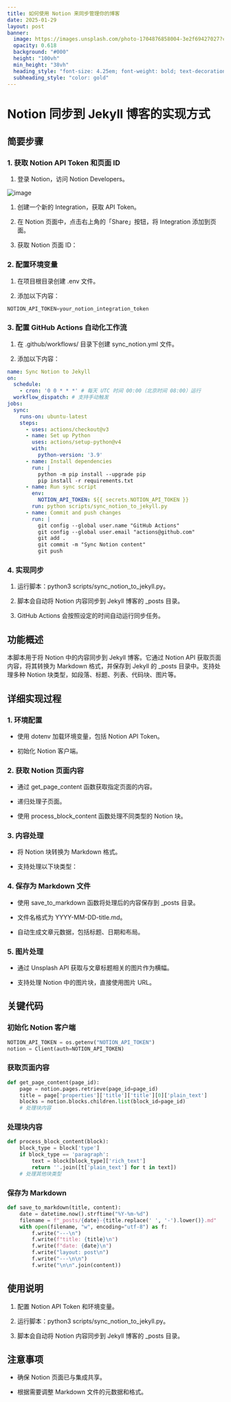 ```yaml
---
title: 如何使用 Notion 来同步管理你的博客
date: 2025-01-29
layout: post
banner:
  image: https://images.unsplash.com/photo-1704876858004-3e2f69427027?crop=entropy&cs=tinysrgb&fit=max&fm=jpg&ixid=M3w2OTIwMzJ8MHwxfHJhbmRvbXx8fHx8fHx8fDE3MzgxNzUxNDh8&ixlib=rb-4.0.3&q=80&w=1080
  opacity: 0.618
  background: "#000"
  height: "100vh"
  min_height: "38vh"
  heading_style: "font-size: 4.25em; font-weight: bold; text-decoration: underline"
  subheading_style: "color: gold"
---
```


# Notion 同步到 Jekyll 博客的实现方式

## 简要步骤

### 1. 获取 Notion API Token 和页面 ID

1. 登录 Notion，访问 Notion Developers。

![image](https://prod-files-secure.s3.us-west-2.amazonaws.com/a7a0cc5a-89b9-4cda-8686-1fba0ca52f40/d19c1afe-dea5-4312-9333-786b0ba83054/image.png?X-Amz-Algorithm=AWS4-HMAC-SHA256&X-Amz-Content-Sha256=UNSIGNED-PAYLOAD&X-Amz-Credential=ASIAZI2LB466TEUT22DC%2F20250129%2Fus-west-2%2Fs3%2Faws4_request&X-Amz-Date=20250129T182548Z&X-Amz-Expires=3600&X-Amz-Security-Token=IQoJb3JpZ2luX2VjEIr%2F%2F%2F%2F%2F%2F%2F%2F%2F%2FwEaCXVzLXdlc3QtMiJHMEUCIHoS1qYe3t0BU4RCh95s8i4oHekTLzVMggYM%2B%2B5qNWowAiEAvp2eAS0iHNguIf4miKQFlaLTrtwXHXO1jae6ofBER4gqiAQIk%2F%2F%2F%2F%2F%2F%2F%2F%2F%2F%2FARAAGgw2Mzc0MjMxODM4MDUiDA8pe%2BRDa3LjO7EARCrcAzn5%2B8tL3C8cjFB9%2FdXPZPkjtS2oxAhvSdVSfPKF8CDMvRPF6XUZo0s0CPvnbXHvNxYmVEd7QsdpKBqogcbwx2xpqjvm3gBANf5q66VdSw2DOX%2BfHqGq%2BmaanTjjg8q3dMp3JAqJue7IKctuCGNMSv6u7B82WZo8EI92iqWBcoRdO7sEVI%2BAsZXny1ImJWrcEv%2F4So07zZOomra%2BMfcBdPIXBUEHJ0kN7JXIObi%2BMUFItm%2BQlrp%2BIKzBtOqlFJEdxpH5Q9ifws%2FDafl3QIYDYGCRMjOWLo7RHRabyYj26S97kNxIjc5wMZYjxuzipZrUdVG%2Fm8HY0165AnbHbh%2BHS0JV3DbMxmFaxVYYssvx6gu5Z43P7gPvqrHFPHtKsgEifygqzNjn6kgePsNJkyzL59eEyL6rMF%2Bm9KA8ppT6PN%2F%2BZoJtIxLUgY%2BtTgOt7EHPHmdNMA51wrNE15YOVuwyoi4NfsaProE2GHGpZxX7wrucbKQuCzvo4lHzDoN%2BPSwcB9qPIoNNsr5dzA%2BvuCjHh3lTz7n5w5tczT1SdZ4%2FQTZhWLtB4DruDSz%2BV%2BH9N3MTRE%2Fz38Lf0wMaUBg2bbZ%2B6j8PnnJpXrLyjzo2Sg20EUqq%2FIdkzHNvCbamD7CpMLDZ6bwGOqUBNUt%2B2G7%2F1Q%2BHlI0PZP%2Fv7XVTER9wzjBt8mNIDXspKzdKjXseNpCyFAW6TOYBbwLhzwol2MHEcLJSkUcqOe881KvSNcu7JvU1wLri1YGN8cDO8Hhbo1BJgjwYHOTDNFVs1oDREtARshob%2BCbI7Lk4hnwboyakbW%2FIoH8DETd080zISTG6kQGAQ9uk%2FVUkgvErD6jzUfY8NH%2BMmXZjcKcD2p9tIZ10&X-Amz-Signature=408639a76cdf06b6782fd16d3f7b636bbf1b8cf1b2a976b4d990f41b14029de6&X-Amz-SignedHeaders=host&x-id=GetObject)

1. 创建一个新的 Integration，获取 API Token。

1. 在 Notion 页面中，点击右上角的「Share」按钮，将 Integration 添加到页面。

1. 获取 Notion 页面 ID：


### 2. 配置环境变量

1. 在项目根目录创建 .env 文件。

1. 添加以下内容：

```javascript
NOTION_API_TOKEN=your_notion_integration_token
```

### 3. 配置 GitHub Actions 自动化工作流

1. 在 .github/workflows/ 目录下创建 sync_notion.yml 文件。

1. 添加以下内容：

```yaml
name: Sync Notion to Jekyll
on:
  schedule:
    - cron: '0 0 * * *' # 每天 UTC 时间 00:00（北京时间 08:00）运行
  workflow_dispatch: # 支持手动触发
jobs:
  sync:
    runs-on: ubuntu-latest
    steps:
      - uses: actions/checkout@v3
      - name: Set up Python
        uses: actions/setup-python@v4
        with:
          python-version: '3.9'
      - name: Install dependencies
        run: |
          python -m pip install --upgrade pip
          pip install -r requirements.txt
      - name: Run sync script
        env:
          NOTION_API_TOKEN: ${{ secrets.NOTION_API_TOKEN }}
        run: python scripts/sync_notion_to_jekyll.py
      - name: Commit and push changes
        run: |
          git config --global user.name "GitHub Actions"
          git config --global user.email "actions@github.com"
          git add .
          git commit -m "Sync Notion content"
          git push
```

### 4. 实现同步

1. 运行脚本：python3 scripts/sync_notion_to_jekyll.py。

1. 脚本会自动将 Notion 内容同步到 Jekyll 博客的 _posts 目录。

1. GitHub Actions 会按照设定的时间自动运行同步任务。

## 功能概述

本脚本用于将 Notion 中的内容同步到 Jekyll 博客。它通过 Notion API 获取页面内容，将其转换为 Markdown 格式，并保存到 Jekyll 的 _posts 目录中。支持处理多种 Notion 块类型，如段落、标题、列表、代码块、图片等。

## 详细实现过程

### 1. 环境配置

- 使用 dotenv 加载环境变量，包括 Notion API Token。

- 初始化 Notion 客户端。

### 2. 获取 Notion 页面内容

- 通过 get_page_content 函数获取指定页面的内容。

- 递归处理子页面。

- 使用 process_block_content 函数处理不同类型的 Notion 块。

### 3. 内容处理

- 将 Notion 块转换为 Markdown 格式。

- 支持处理以下块类型：


### 4. 保存为 Markdown 文件

- 使用 save_to_markdown 函数将处理后的内容保存到 _posts 目录。

- 文件名格式为 YYYY-MM-DD-title.md。

- 自动生成文章元数据，包括标题、日期和布局。

### 5. 图片处理

- 通过 Unsplash API 获取与文章标题相关的图片作为横幅。

- 支持处理 Notion 中的图片块，直接使用图片 URL。

## 关键代码

### 初始化 Notion 客户端

```python
NOTION_API_TOKEN = os.getenv("NOTION_API_TOKEN")
notion = Client(auth=NOTION_API_TOKEN)
```

### 获取页面内容

```python
def get_page_content(page_id):
    page = notion.pages.retrieve(page_id=page_id)
    title = page['properties']['title']['title'][0]['plain_text']
    blocks = notion.blocks.children.list(block_id=page_id)
    # 处理块内容
```

### 处理块内容

```python
def process_block_content(block):
    block_type = block['type']
    if block_type == 'paragraph':
        text = block[block_type]['rich_text']
        return ''.join([t['plain_text'] for t in text])
    # 处理其他块类型
```

### 保存为 Markdown

```python
def save_to_markdown(title, content):
    date = datetime.now().strftime("%Y-%m-%d")
    filename = f"_posts/{date}-{title.replace(' ', '-').lower()}.md"
    with open(filename, "w", encoding="utf-8") as f:
        f.write("---\n")
        f.write(f"title: {title}\n")
        f.write(f"date: {date}\n")
        f.write("layout: post\n")
        f.write("---\n\n")
        f.write("\n\n".join(content))
```

## 使用说明

1. 配置 Notion API Token 和环境变量。

1. 运行脚本：python3 scripts/sync_notion_to_jekyll.py。

1. 脚本会自动将 Notion 内容同步到 Jekyll 博客的 _posts 目录。

## 注意事项

- 确保 Notion 页面已与集成共享。

- 根据需要调整 Markdown 文件的元数据和格式。